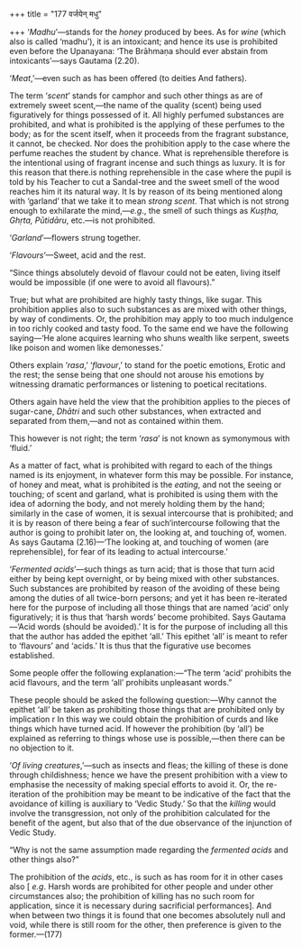+++
title = "177 वर्जयेन् मधु"

+++
‘*Madhu*’—stands for the *honey* produced by bees. As for *wine* (which
also is called ‘madhu’), it is an intoxicant; and hence its use is
prohibited even before the Upanayana: ‘The Brāhmaṇa should ever abstain
from intoxicants’—says Gautama (2.20).

‘*Meat*,’—even such as has been offered (to deities And fathers).

The term ‘*scent*’ stands for camphor and such other things as are of
extremely sweet scent,—the name of the quality (scent) being used
figuratively for things possessed of it. All highly perfumed substances
are prohibited, and what is prohibited is the applying of these perfumes
to the body; as for the scent itself, when it proceeds from the fragrant
substance, it cannot, be checked. Nor does the prohibition apply to the
case where the perfume reaches the student by chance. What is
reprehensible therefore is the intentional using of fragrant incense and
such things as luxury. It is for this reason that there.is nothing
reprehensible in the case where the pupil is told by his Teacher to cut
a Sandal-tree and the sweet smell of the wood reaches him it its natural
way. It Is by reason of its being mentioned along with ‘garland’ that we
take it to mean *strong scent*. That which is not strong enough to
exhilarate the mind,—*e.g*., the smell of such things as *Kuṣṭha, Ghṛta,
Pūtidāru*, etc.—is not prohibited.

‘*Garland*’—flowers strung together.

‘*Flavours*’—Sweet, acid and the rest.

“Since things absolutely devoid of flavour could not be eaten, living
itself would be impossible (if one were to avoid all flavours).”

True; but what are prohibited are highly tasty things, like sugar. This
prohibition applies also to such substances as are mixed with other
things, by way of condiments. Or, the prohibition may apply to too much
indulgence in too richly cooked and tasty food. To the same end we have
the following saying—‘He alone acquires learning who shuns wealth like
serpent, sweets like poison and women like demonesses.’

Others explain ‘*rasa*,’ ‘*flavour*,’ to stand for the poetic emotions,
Erotic and the rest; the sense being that one should not arouse his
emotions by witnessing dramatic performances or listening to poetical
recitations.

Others again have held the view that the prohibition applies to the
pieces of sugar-cane, *Dhātri* and such other substances, when extracted
and separated from them,—and not as contained within them.

This however is not right; the term ‘*rasa*’ is not known as symonymous
with ‘fluid.’

As a matter of fact, what is prohibited with regard to each of the
things named is its enjoyment, in whatever form this may be possible.
For instance, of honey and meat, what is prohibited is the *eating*, and
not the seeing or touching; of scent and garland, what is prohibited is
using them with the idea of adorning the body, and not merely holding
them by the hand; similarly in the case of women, it is sexual
intercourse that is prohibited; and it is by reason of there being a
fear of such’intercourse following that the author is going to prohibit
later on, the looking at, and touching of, women. As says Gautama
(2.16)—‘The looking at, and touching of women (are reprehensible), for
fear of its leading to actual intercourse.’

‘*Fermented acids*’—such things as turn acid; that is those that turn
acid either by being kept overnight, or by being mixed with other
substances. Such substances are prohibited by reason of the avoiding of
these being among the duties of all twice-born persons; and yet it has
been re-iterated here for the purpose of including all those things that
are named ‘acid’ only figuratively; it is thus that ‘harsh words’ become
prohibited. Says Gautama—‘Acid words (should be avoided).’ It is for the
purpose of including all this that the author has added the epithet
‘all.’ This epithet ‘all’ is meant to refer to ‘flavours’ and ‘acids.’
It is thus that the figurative use becomes established.

Some people offer the following explanation:—“The term ‘acid’ prohibits
the acid flavours, and the term ‘all’ prohibits unpleasant words.”

These people should be asked the following question:—Why cannot the
epithet ‘all’ be taken as prohibiting those things that are prohibited
only by implication r In this way we could obtain the prohibition of
curds and like things which have turned acid. If however the prohibition
(by ‘all’) be explained as referring to things whose use is
possible,—then there can be no objection to it.

‘*Of living creatures*,’—such as insects and fleas; the killing of these
is done through childishness; hence we have the present prohibition with
a view to emphasise the necessity of making special efforts to avoid it.
Or, the re-iteration of the prohibition may be meant to be indicative of
the fact that the avoidance of killing is auxiliary to ‘Vedic Study.’ So
that the *killing* would involve the transgression, not only of the
prohibition calculated for the benefit of the agent, but also that of
the due observance of the injunction of Vedic Study.

“Why is not the same assumption made regarding the *fermented acids* and
other things also?”

The prohibition of the *acids*, etc., is such as has room for it in
other cases also \[ *e.g*. Harsh words are prohibited for other people
and under other circumstances also; the prohibition of killing has no
such room for application, since it is necessary during sacrificial
performances\]. And when between two things it is found that one becomes
absolutely null and void, while there is still room for the other, then
preference is given to the former.—(177)


